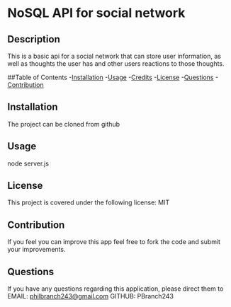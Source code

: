 # NoSQL API for social network 


## Description

This is a basic api for a social network that can store user information, as well as thoughts the user has and other users reactions to those thoughts.

##Table of Contents
-[Installation](#installation)
-[Usage](#usage)
-[Credits](#credits)
-[License](#license)
-[Questions](#questions)
-[Contribution](#contribution)

## Installation

The project can be cloned from github

## Usage

node server.js

## License

This project is covered under the following license:  MIT

## Contribution

If you feel you can improve this app feel free to fork the code and submit your improvements.

## Questions

If you have any questions regarding this application, please direct them to
EMAIL:  philbranch243@gmail.com
GITHUB:  PBranch243
